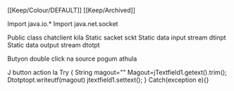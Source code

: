 [[Keep/Colour/DEFAULT]] [[Keep/Archived]] 

Import java.io.*
Import java.net.socket

Public class  chatclient kila
Static sacket sckt
Static data input stream dtinpt
Static data output stream dtotpt

Butyon double click na source pogum athula


J button action la
Try {
String magout=""
Magout=jTextfield1.getext().trim();
Dtotptopt.writeutf(magout)
jtextfield1.settext();
}
Catch(exception e){}

